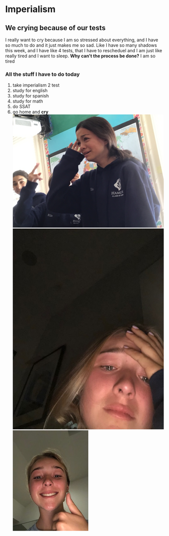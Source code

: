 # Imperialism
## We crying because of our tests
I really want to cry because I am so stressed about everything, and I have so much to do and it just makes me so sad. Like I have so many shadows this week, and I have like 4 tests, that I have to rescheduel and I am just like really tired and I want to sleep. **Why can't the process be done?** I am so tired
### All the stuff I have to do today
1. take imperialism 2 test
2. study for english
3. study for spanish
4. study for math
5. do SSAT
6. go home and **cry**
![Image of ellis crying](IMG_0104.JPG)
![Image of ella crying](IMG_4266.jpg)
![Image of ella crying](57941373937__D2E1CC9D-52B1-4249-A2E0-112D18FB7B98.JPG)
